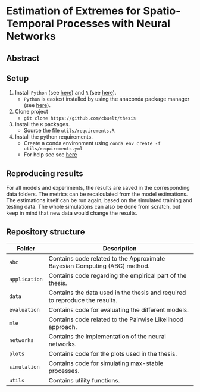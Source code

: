# Estimation of Extremes for Spatio-Temporal Processes with Neural Networks

## Abstract

 

## Setup

1. Install `Python` (see [here](https://python.org/)) and `R` (see [here](https://www.r-project.org/)).
	- `Python` is easiest installed by using the anaconda package manager (see [here](https://www.anaconda.com/)).
1. Clone project   
    - ```git clone https://github.com/cbuelt/thesis```
1. Install the `R` packages.
	- Source the file `utils/requirements.R`.
1. Install the python requirements.
    - Create a conda environment using ```conda env create -f utils/requirements.yml```
    - For help see see [here](https://docs.conda.io/projects/conda/en/latest/user-guide/tasks/manage-environments.html)

## Reproducing results

For all models and experiments, the results are saved in the corresponding data folders. The metrics can be recalculated from the model estimations. The estimations itself can be run again, based on the simulated training and testing data. The whole simulations can also be done from scratch, but keep in mind that new data would change the results.

## Repository structure

| Folder | Description |
| ---- | ----------- | 
| `abc` | Contains code related to the Approximate Bayesian Computing (ABC) method. |
| `application` | Contains code regarding the empirical part of the thesis. |
| `data` | Contains the data used in the thesis and required to reproduce the results. |
| `evaluation` | Contains code for evaluating the different models. |
| `mle` | Contains code related to the Pairwise Likelihood approach. |
| `networks` | Contains the implementation of the neural networks. |
| `plots` | Contains code for the plots used in the thesis. |
| `simulation` | Contains code for simulating max-stable processes. |
| `utils` | Contains utility functions. |


